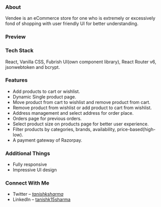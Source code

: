 
### About
Vendee is an eCommerce store for one who is extremely or excessively fond of shopping with user friendly UI for better understanding.

### Preview


### Tech Stack
React, Vanilla CSS, Fubrish UI(own component library), React Router v6, jsonwebtoken and bcrypt.

### Features
- Add products to cart or wishlist.
- Dynamic Single product page.
- Move product from cart to wishlist and remove product from cart.
- Remove product from wishlist or add product to cart from wishlist. 
- Address management and select address for order place.
- Orders page for previous orders.
- Select product size on products page for better user experience. 
- Filter products by categories, brands, availability, price-based(high-low). 
- A payment gateway of Razorpay.


### Additional Things
- Fully responsive
- Impressive UI design


### Connect With Me
- Twitter – [_tanishksharma_](https://twitter.com/_tanishksharma)
- LinkedIn – [tanishk15sharma](https://www.linkedin.com/in/tanishk15sharma/)
